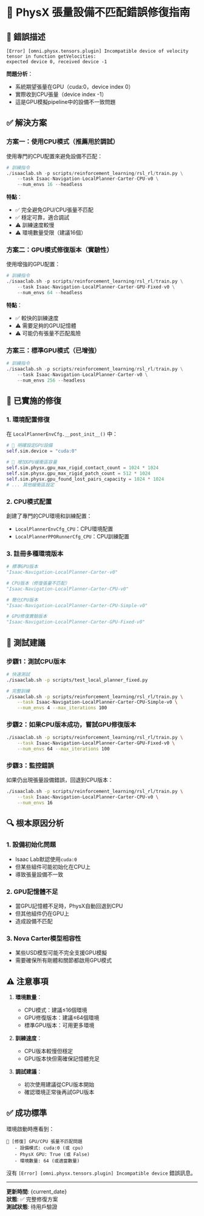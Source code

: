 # 🔧 PhysX 張量設備不匹配錯誤修復指南

## 🚨 錯誤描述

```
[Error] [omni.physx.tensors.plugin] Incompatible device of velocity tensor in function getVelocities: 
expected device 0, received device -1
```

**問題分析**：
- 系統期望張量在GPU（cuda:0，device index 0）
- 實際收到CPU張量（device index -1）
- 這是GPU模擬pipeline中的設備不一致問題

## ✅ 解決方案

### 方案一：使用CPU模式（推薦用於調試）

使用專門的CPU配置來避免設備不匹配：

```python
# 訓練指令
./isaaclab.sh -p scripts/reinforcement_learning/rsl_rl/train.py \
    --task Isaac-Navigation-LocalPlanner-Carter-CPU-v0 \
    --num_envs 16 --headless
```

**特點**：
- ✅ 完全避免GPU/CPU張量不匹配
- ✅ 穩定可靠，適合調試
- ⚠️ 訓練速度較慢
- ⚠️ 環境數量受限（建議16個）

### 方案二：GPU模式修復版本（實驗性）

使用增強的GPU配置：

```python
# 訓練指令
./isaaclab.sh -p scripts/reinforcement_learning/rsl_rl/train.py \
    --task Isaac-Navigation-LocalPlanner-Carter-GPU-Fixed-v0 \
    --num_envs 64 --headless
```

**特點**：
- ✅ 較快的訓練速度
- ⚠️ 需要足夠的GPU記憶體
- ⚠️ 可能仍有張量不匹配風險

### 方案三：標準GPU模式（已增強）

```python
# 訓練指令
./isaaclab.sh -p scripts/reinforcement_learning/rsl_rl/train.py \
    --task Isaac-Navigation-LocalPlanner-Carter-v0 \
    --num_envs 256 --headless
```

## 🔧 已實施的修復

### 1. 環境配置修復

在 `LocalPlannerEnvCfg.__post_init__()` 中：

```python
# 🔧 明確設定GPU設備
self.sim.device = "cuda:0"

# 🔧 增加GPU緩衝區容量
self.sim.physx.gpu_max_rigid_contact_count = 1024 * 1024
self.sim.physx.gpu_max_rigid_patch_count = 512 * 1024
self.sim.physx.gpu_found_lost_pairs_capacity = 1024 * 1024
# ... 其他緩衝區設定
```

### 2. CPU模式配置

創建了專門的CPU環境和訓練配置：
- `LocalPlannerEnvCfg_CPU`：CPU環境配置
- `LocalPlannerPPORunnerCfg_CPU`：CPU訓練配置

### 3. 註冊多種環境版本

```python
# 標準GPU版本
"Isaac-Navigation-LocalPlanner-Carter-v0"

# CPU版本（修復張量不匹配）
"Isaac-Navigation-LocalPlanner-Carter-CPU-v0"

# 簡化CPU版本
"Isaac-Navigation-LocalPlanner-Carter-CPU-Simple-v0"

# GPU修復實驗版本
"Isaac-Navigation-LocalPlanner-Carter-GPU-Fixed-v0"
```

## 🧪 測試建議

### 步驟1：測試CPU版本

```bash
# 快速測試
./isaaclab.sh -p scripts/test_local_planner_fixed.py

# 完整訓練
./isaaclab.sh -p scripts/reinforcement_learning/rsl_rl/train.py \
    --task Isaac-Navigation-LocalPlanner-Carter-CPU-Simple-v0 \
    --num_envs 4 --max_iterations 100
```

### 步驟2：如果CPU版本成功，嘗試GPU修復版本

```bash
./isaaclab.sh -p scripts/reinforcement_learning/rsl_rl/train.py \
    --task Isaac-Navigation-LocalPlanner-Carter-GPU-Fixed-v0 \
    --num_envs 64 --max_iterations 100
```

### 步驟3：監控錯誤

如果仍出現張量設備錯誤，回退到CPU版本：

```bash
./isaaclab.sh -p scripts/reinforcement_learning/rsl_rl/train.py \
    --task Isaac-Navigation-LocalPlanner-Carter-CPU-v0 \
    --num_envs 16
```

## 🔍 根本原因分析

### 1. 設備初始化問題
- Isaac Lab默認使用`cuda:0`
- 但某些組件可能初始化在CPU上
- 導致張量設備不一致

### 2. GPU記憶體不足
- 當GPU記憶體不足時，PhysX自動回退到CPU
- 但其他組件仍在GPU上
- 造成設備不匹配

### 3. Nova Carter模型相容性
- 某些USD模型可能不完全支援GPU模擬
- 需要確保所有剛體和關節都啟用GPU模式

## ⚠️ 注意事項

1. **環境數量**：
   - CPU模式：建議≤16個環境
   - GPU修復版本：建議≤64個環境
   - 標準GPU版本：可用更多環境

2. **訓練速度**：
   - CPU版本較慢但穩定
   - GPU版本快但需確保記憶體充足

3. **調試建議**：
   - 初次使用建議從CPU版本開始
   - 確認環境正常後再試GPU版本

## ✅ 成功標準

環境啟動時應看到：

```
🔧 [修復] GPU/CPU 張量不匹配問題
   - 設備模式: cuda:0 (或 cpu)
   - PhysX GPU: True (或 False)
   - 環境數量: 64 (或適當數量)
```

沒有 `[Error] [omni.physx.tensors.plugin] Incompatible device` 錯誤訊息。

---

**更新時間**: {current_date}  
**狀態**: ✅ 完整修復方案  
**測試狀態**: 待用戶驗證

